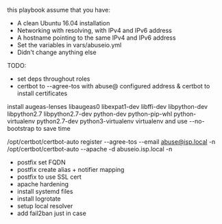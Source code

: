 this playbook assume that you have:

- A clean Ubuntu 16.04 installation
- Networking with resolving, with IPv4 and IPv6 address
- A hostname pointing to the same IPv4 and IPv6 address
- Set the variables in vars/abuseio.yml
- Didn't change anything else

TODO:
- set deps throughout roles
- certbot to --agree-tos with abuse@ configured address & certbot to install certificates

install augeas-lenses libaugeas0 libexpat1-dev libffi-dev libpython-dev libpython2.7 libpython2.7-dev python-dev python-pip-whl python-virtualenv python2.7-dev python3-virtualenv virtualenv
and use --no-bootstrap to save time

/opt/certbot/certbot-auto register --agree-tos --email abuse@isp.local -n
/opt/certbot/certbot-auto --apache -d abuseio.isp.local -n

- postfix set FQDN
- postfix create alias + notifier mapping
- postfix to use SSL cert
- apache hardening
- install systemd files
- install logrotate
- setup local resolver
- add fail2ban just in case
